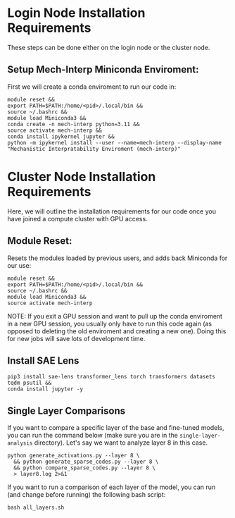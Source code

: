 # Login Node Installation Requirements

These steps can be done either on the login node or the cluster node.

## Setup Mech-Interp Miniconda Enviroment:
First we will create a conda enviroment to run our code in:
```
module reset &&
export PATH=$PATH:/home/<pid>/.local/bin &&
source ~/.bashrc &&
module load Miniconda3 &&
conda create -n mech-interp python=3.11 &&
source activate mech-interp &&
conda install ipykernel jupyter &&
python -m ipykernel install --user --name=mech-interp --display-name "Mechanistic Interpratability Enviroment (mech-interp)"
```

# Cluster Node Installation Requirements

Here, we will outline the installation requirements for our code once you have joined a compute cluster with GPU access.

## Module Reset:
Resets the modules loaded by previous users, and adds back Miniconda for our use:
```
module reset &&
export PATH=$PATH:/home/<pid>/.local/bin &&
source ~/.bashrc &&
module load Miniconda3 &&
source activate mech-interp
```
NOTE: If you exit a GPU session and want to pull up the conda enviroment in a new GPU session, you usually only have to run this code again (as opposed to deleting the old enviroment and creating a new one). Doing this for new jobs will save lots of development time.

## Install SAE Lens
```
pip3 install sae-lens transformer_lens torch transformers datasets tqdm psutil &&
conda install jupyter -y
```
## Single Layer Comparisons
If you want to compare a specific layer of the base and fine-tuned models, you can run the command below (make sure you are in the `single-layer-analysis` directory). Let's say we want to analyze layer 8 in this case.
```
python generate_activations.py --layer 8 \
  && python generate_sparse_codes.py --layer 8 \
  && python compare_sparse_codes.py --layer 8 \
  > layer8.log 2>&1
```

If you want to run a comparison of each layer of the model, you can run (and change before running) the following bash script:
```
bash all_layers.sh
```